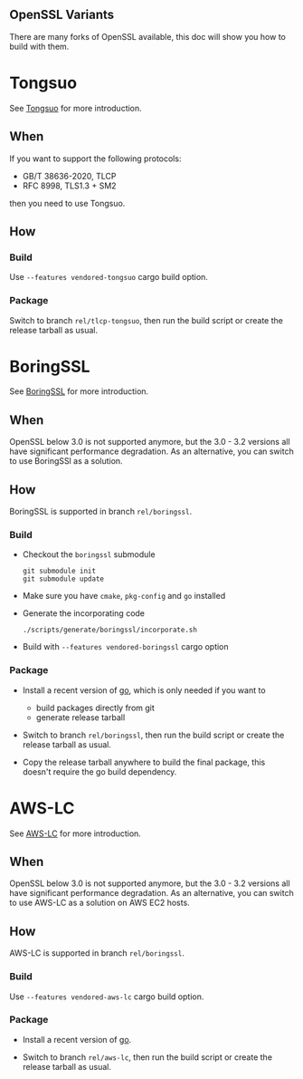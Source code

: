 OpenSSL Variants
-----

There are many forks of OpenSSL available, this doc will show you how to build with them.

# Tongsuo

See [Tongsuo](https://github.com/Tongsuo-Project/Tongsuo) for more introduction.

## When

If you want to support the following protocols:

- GB/T 38636-2020, TLCP
- RFC 8998, TLS1.3 + SM2

then you need to use Tongsuo.

## How

### Build

Use `--features vendored-tongsuo` cargo build option.

### Package

Switch to branch `rel/tlcp-tongsuo`, then run the build script or create the release tarball as usual.

# BoringSSL

See [BoringSSL](https://boringssl.googlesource.com/boringssl/) for more introduction.

## When

OpenSSL below 3.0 is not supported anymore, but the 3.0 - 3.2 versions all have significant performance degradation.
As an alternative, you can switch to use BoringSSl as a solution.

## How

BoringSSL is supported in branch `rel/boringssl`.

### Build

- Checkout the `boringssl` submodule

  ```shell
  git submodule init
  git submodule update
  ```

- Make sure you have `cmake`, `pkg-config` and `go` installed

- Generate the incorporating code

  ```shell
  ./scripts/generate/boringssl/incorporate.sh
  ```

- Build with `--features vendored-boringssl` cargo option

### Package

- Install a recent version of [go](https://go.dev/dl/), which is only needed if you want to

  * build packages directly from git
  * generate release tarball

- Switch to branch `rel/boringssl`, then run the build script or create the release tarball as usual.

- Copy the release tarball anywhere to build the final package, this doesn't require the go build dependency.

# AWS-LC

See [AWS-LC](https://github.com/aws/aws-lc) for more introduction.

## When

OpenSSL below 3.0 is not supported anymore, but the 3.0 - 3.2 versions all have significant performance degradation.
As an alternative, you can switch to use AWS-LC as a solution on AWS EC2 hosts.

## How

AWS-LC is supported in branch `rel/boringssl`.

### Build

Use `--features vendored-aws-lc` cargo build option.

### Package

- Install a recent version of [go](https://go.dev/dl/).

- Switch to branch `rel/aws-lc`, then run the build script or create the release tarball as usual.
